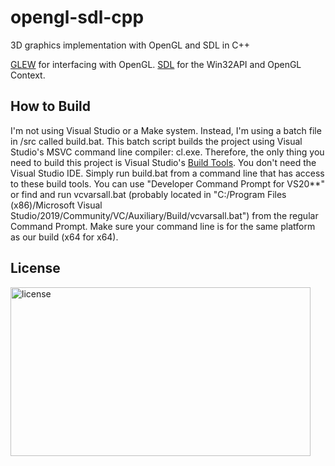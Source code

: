 # opengl-sdl-cpp
3D graphics implementation with OpenGL and SDL in C++

[GLEW](http://glew.sourceforge.net/) for interfacing with OpenGL.
[SDL](https://www.libsdl.org/) for the Win32API and OpenGL Context. 

## How to Build
I'm not using Visual Studio or a Make system. Instead, I'm using a batch file in /src called build.bat. This batch script builds the project using Visual Studio's MSVC command line compiler: cl.exe. Therefore, the only thing you need to build this project is Visual Studio's [Build Tools](https://visualstudio.microsoft.com/downloads/#build-tools-for-visual-studio-2019). You don't need the Visual Studio IDE. Simply run build.bat from a command line that has access to these build tools. You can use "Developer Command Prompt for VS20**" or find and run vcvarsall.bat (probably located in "C:/Program Files (x86)/Microsoft Visual Studio/2019/Community/VC/Auxiliary/Build/vcvarsall.bat") from the regular Command Prompt. Make sure your command line is for the same platform as our build (x64 for x64).

## License

<img src="https://i.imgur.com/V9VYXiR.png" alt="license" width="480" height="270">

